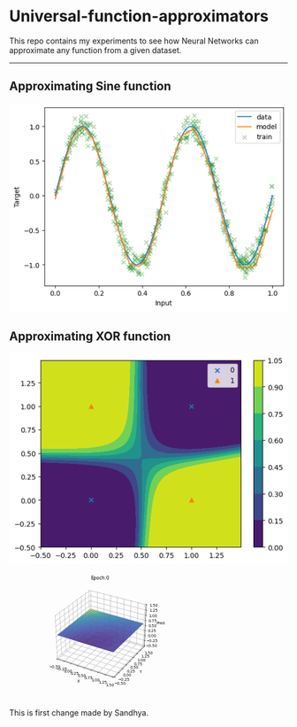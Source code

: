 # Universal-function-approximators
This repo contains my experiments to see how Neural Networks can approximate any function from a given dataset.

---
## Approximating Sine function 
![images/sine.png](images/sine.png)

## Approximating XOR function
![images/xor2.png](images/xor2.png)
![XOR Animation](images/xor_nn_animation.gif)


This is first change made by Sandhya.

